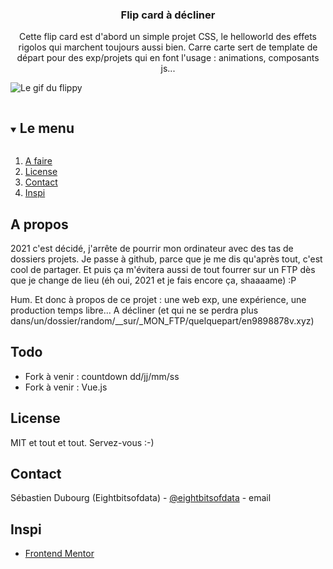  <h3 align="center">Flip card à décliner</h3>

  <p align="center">
    Cette flip card est d'abord un simple projet CSS, le helloworld des effets rigolos qui marchent toujours aussi bien.
    Carre carte sert de template de départ pour des exp/projets qui en font l'usage : animations, composants js...

  </p>
</p>

![Le gif du flippy](https://raw.githubusercontent.com/Eightbitsofdata/flippy_card/master/flippy.gif)

<details open="open">
  <summary><h2 style="display: inline-block">Le menu</h2></summary>
  <ol>
    <li><a href="#roadmap">A faire</a></li>
    <li><a href="#license">License</a></li>
    <li><a href="#contact">Contact</a></li>
    <li><a href="#acknowledgements">Inspi</a></li>
  </ol>
</details>

<!-- A propos  -->

## A propos

2021 c'est décidé, j'arrête de pourrir mon ordinateur avec des tas de dossiers projets. Je passe à github, parce que je me dis qu'après tout, c'est cool de partager. Et puis ça m'évitera aussi de tout fourrer sur un FTP dès que je change de lieu (éh oui, 2021 et je fais encore ça, shaaaame) :P

Hum.
Et donc à propos de ce projet : une web exp, une expérience, une production temps libre... A décliner (et qui ne se perdra plus dans/un/dossier/random/\_\_sur/\_MON_FTP/quelquepart/en9898878v.xyz)

<!-- Todo -->

## Todo

- Fork à venir : countdown dd/jj/mm/ss
- Fork à venir : Vue.js

<!-- LICENSE -->

## License

MIT et tout et tout. Servez-vous :-)

<!-- CONTACT -->

## Contact

Sébastien Dubourg (Eightbitsofdata) - [@eightbitsofdata](https://twitter.com/eightbitsofdata) - email

<!-- Inspi -->

## Inspi

- [Frontend Mentor](https://www.frontendmentor.io/challenges/)
